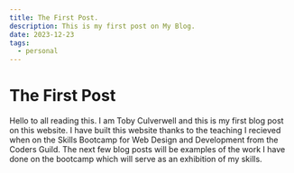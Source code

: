 ```yaml
---
title: The First Post.
description: This is my first post on My Blog.
date: 2023-12-23
tags:
  - personal
---
```


<div class="container fluid">
  <h1 class="col align-self-center">The First Post</h1>
  <div class="row justify-content-center">
    <p class="col-8">
    Hello to all reading this. I am Toby Culverwell and this is my first blog post on this website. I have built this website thanks to the teaching I recieved when on the Skills Bootcamp for Web Design and Development from the Coders Guild. The next few blog posts will be examples of the work I have done on the bootcamp which will serve as an exhibition of my skills.
    </p>
  </div>
</div>

